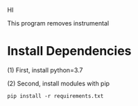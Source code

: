 HI

This program removes instrumental

# Install Dependencies

(1) First, install python=3.7

(2) Second, install modules with pip
```
pip install -r requirements.txt
```

